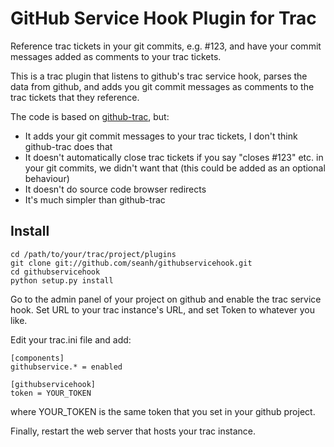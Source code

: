 GitHub Service Hook Plugin for Trac
===================================

Reference trac tickets in your git commits, e.g. #123, and have your
commit messages added as comments to your trac tickets.

This is a trac plugin that listens to github's trac service hook, parses
the data from github, and adds you git commit messages as comments to
the trac tickets that they reference.

The code is based on
[github-trac](https://github.com/davglass/github-trac), but:

- It adds your git commit messages to your trac tickets, I don't think
  github-trac does that
- It doesn't automatically close trac tickets if you say "closes #123" etc. in
  your git commits, we didn't want that (this could be added as an optional
  behaviour)
- It doesn't do source code browser redirects
- It's much simpler than github-trac

## Install

    cd /path/to/your/trac/project/plugins
    git clone git://github.com/seanh/githubservicehook.git
    cd githubservicehook
    python setup.py install

Go to the admin panel of your project on github and enable the trac service
hook. Set URL to your trac instance's URL, and set Token to whatever you like.

Edit your trac.ini file and add:

    [components]
    githubservice.* = enabled

    [githubservicehook]
    token = YOUR_TOKEN

where YOUR_TOKEN is the same token that you set in your github project.

Finally, restart the web server that hosts your trac instance.
